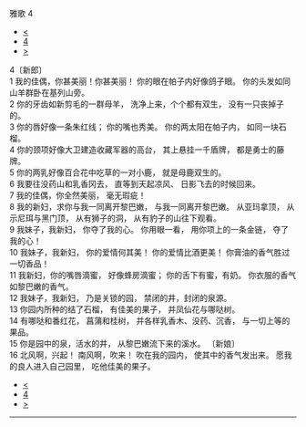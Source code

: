 ﻿





 雅歌 4




* [<](bible/SNG03.md)
* [4](bible/SNG.md)
* [>](bible/SNG05.md)



 
4〔新郎〕  
1 我的佳偶，你甚美丽！你甚美丽！ 你的眼在帕子内好像鸽子眼。 你的头发如同山羊群卧在基列山旁。  
2 你的牙齿如新剪毛的一群母羊， 洗净上来，个个都有双生， 没有一只丧掉子的。  
3 你的唇好像一条朱红线； 你的嘴也秀美。 你的两太阳在帕子内， 如同一块石榴。  
4 你的颈项好像大卫建造收藏军器的高台， 其上悬挂一千盾牌， 都是勇士的藤牌。  
5 你的两乳好像百合花中吃草的一对小鹿， 就是母鹿双生的。  
6 我要往没药山和乳香冈去， 直等到天起凉风、 日影飞去的时候回来。  
7 我的佳偶，你全然美丽， 毫无瑕疵！     
8 我的新妇，求你与我一同离开黎巴嫩， 与我一同离开黎巴嫩。 从亚玛拿顶， 从示尼珥与黑门顶， 从有狮子的洞， 从有豹子的山往下观看。  
9 我妹子，我新妇， 你夺了我的心。 你用眼一看， 用你项上的一条金链， 夺了我的心！  
10 我妹子，我新妇， 你的爱情何其美！ 你的爱情比酒更美！ 你膏油的香气胜过一切香品！  
11 我新妇，你的嘴唇滴蜜， 好像蜂房滴蜜； 你的舌下有蜜，有奶。 你衣服的香气如黎巴嫩的香气。  
12 我妹子，我新妇， 乃是关锁的园， 禁闭的井，封闭的泉源。  
13 你园内所种的结了石榴， 有佳美的果子， 并凤仙花与哪哒树。  
14 有哪哒和番红花， 菖蒲和桂树， 并各样乳香木、没药、沉香， 与一切上等的果品。  
15 你是园中的泉，活水的井， 从黎巴嫩流下来的溪水。 〔新娘〕  
16 北风啊，兴起！ 南风啊，吹来！ 吹在我的园内， 使其中的香气发出来。 愿我的良人进入自己园里， 吃他佳美的果子。 
* [<](bible/SNG03.md)
* [4](bible/SNG.md)
* [>](bible/SNG05.md)





---









